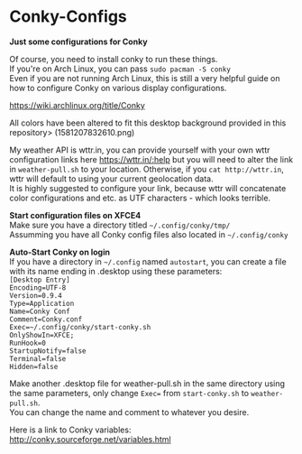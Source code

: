 # Conky-Configs
**Just some configurations for Conky**

Of course, you need to install conky to run these things.  
If you're on Arch Linux, you can pass `sudo pacman -S conky`  
Even if you are not running Arch Linux, this is still a very helpful guide on how to configure Conky on various display configurations. 

https://wiki.archlinux.org/title/Conky

All colors have been altered to fit this desktop background provided in this repository> (1581207832610.png)  
 
My weather API is wttr.in, you can provide yourself with your own wttr configuration links here https://wttr.in/:help but you will need to alter the link in `weather-pull.sh` to your location. Otherwise, if you `cat http://wttr.in`, wttr will default to using your current geolocation data.   
It is highly suggested to configure your link, because wttr will concatenate color configurations and etc. as UTF characters - which looks terrible.

**Start configuration files on XFCE4**  
Make sure you have a directory titled `~/.config/conky/tmp/`  
Assumming you have all Conky config files also located in `~/.config/conky`

**Auto-Start Conky on login**  
If you have a directory in `~/.config` named `autostart`, you can create a file with its name ending in .desktop using these parameters:  
`[Desktop Entry]`  
`Encoding=UTF-8`  
`Version=0.9.4`  
`Type=Application`  
`Name=Conky Conf`  
`Comment=Conky.conf`  
`Exec=~/.config/conky/start-conky.sh`  
`OnlyShowIn=XFCE;`  
`RunHook=0`  
`StartupNotify=false`  
`Terminal=false`  
`Hidden=false`  

Make another .desktop file for weather-pull.sh in the same directory using the same parameters, only change `Exec=` from `start-conky.sh` to `weather-pull.sh`.  
You can change the name and comment to whatever you desire.

Here is a link to Conky variables: http://conky.sourceforge.net/variables.html
